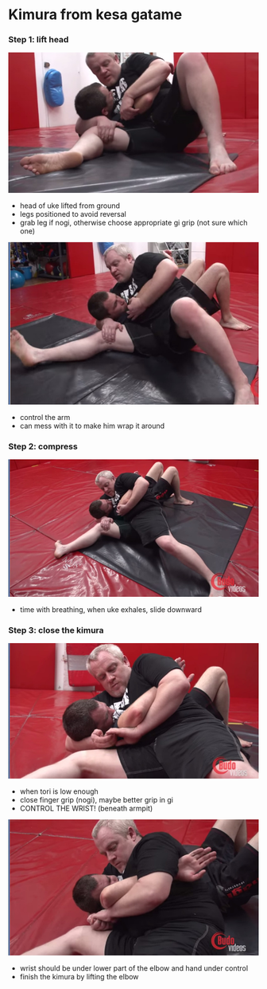 # Kimura from kesa gatame


### Step 1: lift head

![](figs/kimura_kesa_gatame/1.jpg)

- head of uke lifted from ground
- legs positioned to avoid reversal
- grab leg if nogi, otherwise choose appropriate gi grip (not sure which one)


![](figs/kimura_kesa_gatame/2.jpg)

- control the arm
- can mess with it to make him wrap it around


### Step 2: compress

![](figs/kimura_kesa_gatame/3.jpg)
- time with breathing, when uke exhales, slide downward


### Step 3: close the kimura

![](figs/kimura_kesa_gatame/4.jpg)

- when tori is low enough
- close finger grip (nogi), maybe better grip in gi
- CONTROL THE WRIST! (beneath armpit)

![](figs/kimura_kesa_gatame/5.jpg)

- wrist should be under lower part of the elbow and hand under control
- finish the kimura by lifting the elbow

